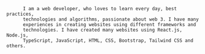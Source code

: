           I am a web developer, who loves to learn every day, best practices,
          technologies and algorithms, passionate about web 3. I have many
          experiences in creating websites using different frameworks and
          technologies. I have created many websites using React.js, Node.js,
          TypeScript, JavaScript, HTML, CSS, Bootstrap, Tailwind CSS and others.
